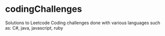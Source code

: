 # codingChallenges
Solutions to Leetcode Coding challenges done with various languages such as: C#, java, javascript, ruby
